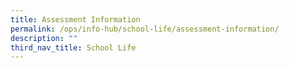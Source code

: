 ```yaml
---
title: Assessment Information
permalink: /ops/info-hub/school-life/assessment-information/
description: ""
third_nav_title: School Life
---
```

